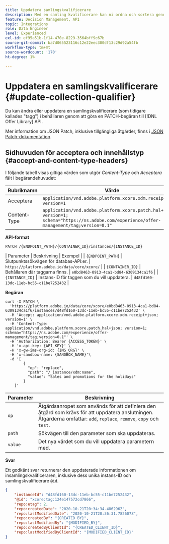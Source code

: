 ```yaml
---
title: Uppdatera samlingskvalificerare
description: Med en samling kvalificerare kan ni ordna och sortera genom era erbjudanden på ett bättre sätt.
feature: Decision Management, API
topic: Integrations
role: Data Engineer
level: Experienced
exl-id: ef95a51b-1f14-470e-8229-3564bff9c67b
source-git-commit: ba7d065523116c12e22eec300df13c29d92a54fb
workflow-type: tm+mt
source-wordcount: '170'
ht-degree: 1%

---
```


# Uppdatera en samlingskvalificerare {#update-collection-qualifier}

Du kan ändra eller uppdatera en samlingskvalificerare (som tidigare kallades &quot;tagg&quot;) i behållaren genom att göra en PATCH-begäran till [!DNL Offer Library] API.

Mer information om JSON Patch, inklusive tillgängliga åtgärder, finns i [JSON Patch-dokumentation](https://jsonpatch.com/).

## Sidhuvuden för acceptera och innehållstyp {#accept-and-content-type-headers}

I följande tabell visas giltiga värden som utgör *Content-Type* och *Acceptera* fält i begärandehuvudet:

| Rubriknamn | Värde |
| ----------- | ----- |
| Acceptera | `application/vnd.adobe.platform.xcore.xdm.receipt+json; version=1` |
| Content-Type | `application/vnd.adobe.platform.xcore.patch.hal+json; version=1; schema="https://ns.adobe.com/experience/offer-management/tag;version=0.1"` |

**API-format**

```http
PATCH /{ENDPOINT_PATH}/{CONTAINER_ID}/instances/{INSTANCE_ID}
```

| Parameter | Beskrivning | Exempel | | `{ENDPOINT_PATH}` | Slutpunktssökvägen för databas-API:er. | `https://platform.adobe.io/data/core/xcore/` | | `{CONTAINER_ID}` | Behållaren där taggarna finns. | `e0bd8463-0913-4ca1-bd84-6309134ca1f6` | | `{INSTANCE_ID}` | Instans-ID för taggen som du vill uppdatera. | `d48fd160-13dc-11eb-bc55-c11be7252432` |

**Begäran**

```shell
curl -X PATCH \
  'https://platform.adobe.io/data/core/xcore/e0bd8463-0913-4ca1-bd84-6309134ca1f6/instances/d48fd160-13dc-11eb-bc55-c11be7252432' \
  -H 'Accept: application/vnd.adobe.platform.xcore.xdm.receipt+json; version=1' \
  -H 'Content-Type: application/vnd.adobe.platform.xcore.patch.hal+json; version=1; schema="https://ns.adobe.com/experience/offer-management/tag;version=0.1"' \
  -H 'Authorization: Bearer {ACCESS_TOKEN}' \
  -H 'x-api-key: {API_KEY}' \
  -H 'x-gw-ims-org-id: {IMS_ORG}' \
  -H 'x-sandbox-name: {SANDBOX_NAME}'\
  -d '[
        {
          "op": "replace",
          "path": "/_instance/xdm:name",
          "value": "Sales and promotions for the holidays"
        }
    ]'
```

| Parameter | Beskrivning |
| --------- | ----------- |
| `op` | Åtgärdsanropet som används för att definiera den åtgärd som krävs för att uppdatera anslutningen. Åtgärderna omfattar: `add`, `replace`, `remove`, `copy` och `test`. |
| `path` | Sökvägen till den parameter som ska uppdateras. |
| `value` | Det nya värdet som du vill uppdatera parametern med. |

**Svar**

Ett godkänt svar returnerar den uppdaterade informationen om insamlingskvalificeraren, inklusive dess unika instans-ID och samlingskvalificerare `@id`.

```json
{
    "instanceId": "d48fd160-13dc-11eb-bc55-c11be7252432",
    "@id": "xcore:tag:124e147572cd7866",
    "repo:etag": 2,
    "repo:createdDate": "2020-10-21T20:34:34.486296Z",
    "repo:lastModifiedDate": "2020-10-21T20:36:31.782607Z",
    "repo:createdBy": "{CREATED_BY}",
    "repo:lastModifiedBy": "{MODIFIED_BY}",
    "repo:createdByClientId": "{CREATED_CLIENT_ID}",
    "repo:lastModifiedByClientId": "{MODIFIED_CLIENT_ID}"
}
```
